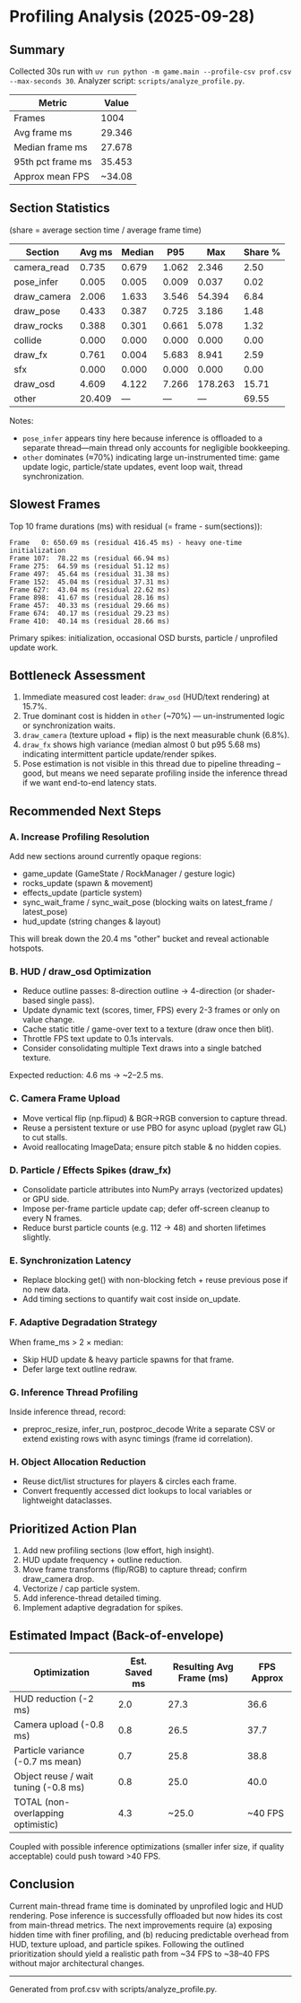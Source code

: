 # Profiling Analysis (2025-09-28)

## Summary
Collected 30s run with `uv run python -m game.main --profile-csv prof.csv --max-seconds 30`.
Analyzer script: `scripts/analyze_profile.py`.

| Metric | Value |
|--------|-------|
| Frames | 1004 |
| Avg frame ms | 29.346 |
| Median frame ms | 27.678 |
| 95th pct frame ms | 35.453 |
| Approx mean FPS | ~34.08 |

## Section Statistics
(share = average section time / average frame time)

| Section     | Avg ms | Median | P95  | Max     | Share % |
|-------------|--------|--------|------|---------|---------|
| camera_read | 0.735  | 0.679  | 1.062| 2.346   | 2.50 |
| pose_infer  | 0.005  | 0.005  | 0.009| 0.037   | 0.02 |
| draw_camera | 2.006  | 1.633  | 3.546| 54.394  | 6.84 |
| draw_pose   | 0.433  | 0.387  | 0.725| 3.186   | 1.48 |
| draw_rocks  | 0.388  | 0.301  | 0.661| 5.078   | 1.32 |
| collide     | 0.000  | 0.000  | 0.000| 0.000   | 0.00 |
| draw_fx     | 0.761  | 0.004  | 5.683| 8.941   | 2.59 |
| sfx         | 0.000  | 0.000  | 0.000| 0.000   | 0.00 |
| draw_osd    | 4.609  | 4.122  | 7.266| 178.263 | 15.71 |
| other       | 20.409 |  —     |  —   |   —     | 69.55 |

Notes:
- `pose_infer` appears tiny here because inference is offloaded to a separate thread—main thread only accounts for negligible bookkeeping.
- `other` dominates (≈70%) indicating large un-instrumented time: game update logic, particle/state updates, event loop wait, thread synchronization.

## Slowest Frames
Top 10 frame durations (ms) with residual (= frame - sum(sections)):

```
Frame   0: 650.69 ms (residual 416.45 ms) - heavy one-time initialization
Frame 107:  78.22 ms (residual 66.94 ms)
Frame 275:  64.59 ms (residual 51.12 ms)
Frame 497:  45.64 ms (residual 31.38 ms)
Frame 152:  45.04 ms (residual 37.31 ms)
Frame 627:  43.04 ms (residual 22.62 ms)
Frame 898:  41.67 ms (residual 28.16 ms)
Frame 457:  40.33 ms (residual 29.66 ms)
Frame 674:  40.17 ms (residual 29.23 ms)
Frame 410:  40.14 ms (residual 28.66 ms)
```

Primary spikes: initialization, occasional OSD bursts, particle / unprofiled update work.

## Bottleneck Assessment
1. Immediate measured cost leader: `draw_osd` (HUD/text rendering) at 15.7%.
2. True dominant cost is hidden in `other` (~70%) — un-instrumented logic or synchronization waits.
3. `draw_camera` (texture upload + flip) is the next measurable chunk (6.8%).
4. `draw_fx` shows high variance (median almost 0 but p95 5.68 ms) indicating intermittent particle update/render spikes.
5. Pose estimation is not visible in this thread due to pipeline threading – good, but means we need separate profiling inside the inference thread if we want end-to-end latency stats.

## Recommended Next Steps
### A. Increase Profiling Resolution
Add new sections around currently opaque regions:
- game_update (GameState / RockManager / gesture logic)
- rocks_update (spawn & movement)
- effects_update (particle system)
- sync_wait_frame / sync_wait_pose (blocking waits on latest_frame / latest_pose)
- hud_update (string changes & layout)

This will break down the 20.4 ms "other" bucket and reveal actionable hotspots.

### B. HUD / draw_osd Optimization
- Reduce outline passes: 8-direction outline -> 4-direction (or shader-based single pass).
- Update dynamic text (scores, timer, FPS) every 2-3 frames or only on value change.
- Cache static title / game-over text to a texture (draw once then blit).
- Throttle FPS text update to 0.1s intervals.
- Consider consolidating multiple Text draws into a single batched texture.

Expected reduction: 4.6 ms → ~2–2.5 ms.

### C. Camera Frame Upload
- Move vertical flip (np.flipud) & BGR→RGB conversion to capture thread.
- Reuse a persistent texture or use PBO for async upload (pyglet raw GL) to cut stalls.
- Avoid reallocating ImageData; ensure pitch stable & no hidden copies.

### D. Particle / Effects Spikes (draw_fx)
- Consolidate particle attributes into NumPy arrays (vectorized updates) or GPU side.
- Impose per-frame particle update cap; defer off-screen cleanup to every N frames.
- Reduce burst particle counts (e.g. 112 -> 48) and shorten lifetimes slightly.

### E. Synchronization Latency
- Replace blocking get() with non-blocking fetch + reuse previous pose if no new data.
- Add timing sections to quantify wait cost inside on_update.

### F. Adaptive Degradation Strategy
When frame_ms > 2 × median:
- Skip HUD update & heavy particle spawns for that frame.
- Defer large text outline redraw.

### G. Inference Thread Profiling
Inside inference thread, record:
- preproc_resize, infer_run, postproc_decode
Write a separate CSV or extend existing rows with async timings (frame id correlation).

### H. Object Allocation Reduction
- Reuse dict/list structures for players & circles each frame.
- Convert frequently accessed dict lookups to local variables or lightweight dataclasses.

## Prioritized Action Plan
1. Add new profiling sections (low effort, high insight).
2. HUD update frequency + outline reduction.
3. Move frame transforms (flip/RGB) to capture thread; confirm draw_camera drop.
4. Vectorize / cap particle system.
5. Add inference-thread detailed timing.
6. Implement adaptive degradation for spikes.

## Estimated Impact (Back-of-envelope)
| Optimization | Est. Saved ms | Resulting Avg Frame (ms) | FPS Approx |
|--------------|---------------|--------------------------|-----------|
| HUD reduction (-2 ms) | 2.0 | 27.3 | 36.6 |
| Camera upload (-0.8 ms) | 0.8 | 26.5 | 37.7 |
| Particle variance (-0.7 ms mean) | 0.7 | 25.8 | 38.8 |
| Object reuse / wait tuning (-0.8 ms) | 0.8 | 25.0 | 40.0 |
| TOTAL (non-overlapping optimistic) | 4.3 | ~25.0 | ~40 FPS |

Coupled with possible inference optimizations (smaller infer size, if quality acceptable) could push toward >40 FPS.

## Conclusion
Current main-thread frame time is dominated by unprofiled logic and HUD rendering. Pose inference is successfully offloaded but now hides its cost from main-thread metrics. The next improvements require (a) exposing hidden time with finer profiling, and (b) reducing predictable overhead from HUD, texture upload, and particle spikes. Following the outlined prioritization should yield a realistic path from ~34 FPS to ~38–40 FPS without major architectural changes.

---
Generated from prof.csv with scripts/analyze_profile.py.
